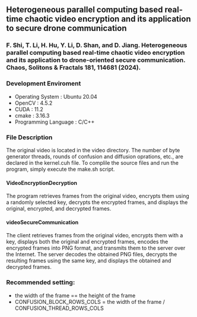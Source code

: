 ## Heterogeneous parallel computing based real-time chaotic video encryption and its application to secure drone communication

### F. Shi, T. Li, H. Hu, Y. Li, D. Shan, and D. Jiang. Heterogeneous parallel computing based real-time chaotic video encryption and its application to drone-oriented secure communication. Chaos, Solitons \& Fractals 181, 114681 (2024).

### Development Enviroment

* Operating System     : Ubuntu 20.04
* OpenCV               : 4.5.2
* CUDA                 : 11.2
* cmake                : 3.16.3
* Programming Language : C/C++

### File Description

The original video is located in the video directory. The number of byte generator threads, rounds of confusion and diffusion oprations, etc., are declared in the kernel.cuh file. To complile the source files and run the program, simply execute the make.sh script.

####  VideoEncryptionDecryption

The program retrieves frames from the original video, encrypts them using a randomly selected key, decrypts the encrypted frames, and displays the original, encrypted, and decrypted frames.

####  videoSecureCommunication

The client retrieves frames from the original video, encrypts them with a key, displays both the original and encrypted frames, encodes the encrypted frames into PNG format, and transmits them to the server over the Internet. The server decodes the obtained PNG files, decrypts the resulting frames using the same key, and displays the obtained and decrypted frames.

### Recommended setting:

* the width of the frame == the height of the frame
* CONFUSION_BLOCK_ROWS_COLS = the width of the frame / CONFUSION_THREAD_ROWS_COLS

